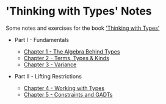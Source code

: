 # 'Thinking with Types' Notes

Some notes and exercises for the book ['Thinking with Types'](https://thinkingwithtypes.com)

- Part I - Fundamentals
  - [Chapter 1 - The Algebra Behind Types](Chapter01/README.md)
  - [Chapter 2 - Terms, Types & Kinds](Chapter02/README.md)
  - [Chapter 3 - Variance](Chapter03/README.md)

- Part II - Lifting Restrictions
  - [Chapter 4 - Working with Types](Chapter04/README.md)
  - [Chapter 5 - Constraints and GADTs](Chapter05/README.md)